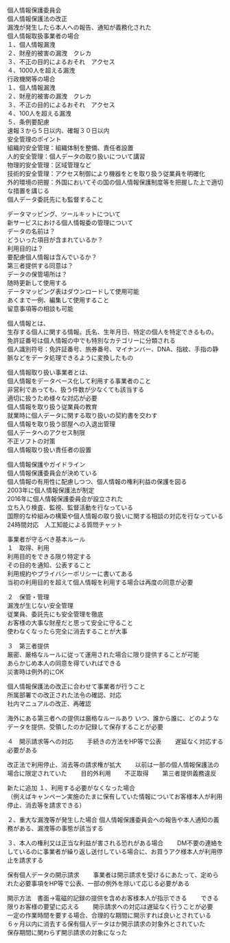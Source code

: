 個人情報保護委員会  
個人情報保護法の改正  
漏洩が発生したら本人への報告、通知が義務化された  
個人情報取扱事業者の場合    
１、個人情報漏洩  
２、財産的被害の漏洩　クレカ  
３、不正の目的によるおそれ　アクセス  
４、1000人を超える漏洩  
行政機関等の場合  
１、個人情報漏洩  
２、財産的被害の漏洩　クレカ  
３、不正の目的によるおそれ　アクセス  
４、100人を超える漏洩  
５、条例要配慮  
速報３から５日以内、確報３０日以内  
安全管理のポイント  
組織的安全管理：組織体制を整備、責任者設置  
人的安全管理：個人データの取り扱いについて講習  
物理的安全管理：区域管理など  
技術的安全管理：アクセス制御により機器をとを取り扱う従業員を明確化  
外的環境の把握：外国においてその国の個人情報保護制度等を把握した上で適切な措置を講じる  
個人データ委託先にも監督すること  

データマッピング、ツールキットについて  
新サービスにおける個人情報委の管理について  
データの名前は？  
どういった項目が含まれているか？  
利用目的は？  
要配慮個人情報は含んでいるか？  
第三者提供する同意は？  
データの保管場所は？  
随時更新して使用する  
データマッピング表はダウンロードして使用可能  
あくまで一例、編集して使用すること  
留意事項等の相談も可能  

個人情報とは、  
生存する個人に関する情報。氏名、生年月日、特定の個人を特定できるもの。  
免許証番号は個人情報の中でも特別なカテゴリーに分類される  
個人識別符号：免許証番号、旅券番号、マイナンバー、DNA、指紋、手指の静脈などをデータ処理できるように変換したもの  

個人情報取り扱い事業者とは、  
個人情報をデータベース化して利用する事業者のこと  
非営利であっても、扱う件数が少なくても該当する  
適切に扱うため様々な対応が必要  
個人情報を取り扱う従業員の教育  
就業時に個人データに関する取り扱いの契約書を交わす  
個人情報を取り扱う部屋への入退出管理  
個人データへのアクセス制限  
不正ソフトの対策  
個人情報取り扱い責任者の設置　　

個人情報保護やガイドライン  
個人情報保護委員会が決めている  
個人情報の有用性に配慮しつつ、個人情報の権利利益の保護を図る  
2003年に個人情報保護法が制定  
2016年に個人情報保護委員会が設立された  
立ち入り検査、監視、監督活動を行なっている  
国際的な枠組みの構築や個人情報の取り扱いに関する相談の対応を行なっている  
24時間対応　人工知能による質問チャット　　

事業者が守るべき基本ルール  
１　取得、利用  
利用目的をできる限り特定する  
その目的を通知、公表すること  
利用規約やプライバシーポリシーに書いてある  
当初の利用目的を超えて個人情報を利用する場合は再度の同意が必要  

２　保管・管理  
漏洩が生じない安全管理  
従業員、委託先にも安全管理を徹底  
お客様の大事な財産だと思って安全に守ること  
使わなくなったら完全に消去することが大事　　

３　第三者提供  
厳密、厳格なルールに従って運用された場合に限り提供することが可能  
あらかじめ本人の同意を得ていればできる  
災害時は例外的にOK 

個人情報保護法の改正に合わせて事業者が行うこと  
所属部署での改正された法令の確認、対応  
社内マニュアルの改正、再確認　　

海外にある第三者への提供は厳格なルールあり
いつ、誰から誰に、どのようなデータを提供、受領したのか記録して保存することが必要　　

４　開示請求等への対応　　
手続きの方法をHP等で公表　　
遅延なく対応する必要がある　　

改正法で利用停止、消去等の請求権が拡大　　
以前は一部の個人情報保護法の場合に限定されていた　　
目的外利用　　
不正取得　　
第三者提供義務違反　　

新たに追加
１、利用する必要がなくなった場合  
（例えばキャンペーン実施のたまに保有していた情報についてお客様本人が利用停止、消去等を請求できる）　　

２、重大な漏洩等が発生した場合
個人情報保護委員会への報告や本人通知の義務がある、漏洩等の事態が該当する　　

３、本人の権利又は正当な利益が害される恐れがある場合　　
DM不要の連絡をしているのに事業者が繰り返し送付している場合に、お買うアク様本人が利用停止を請求する

保有個人データの開示請求　　
事業者は開示請求を受けるにあたって、定められた必要事項をHP等で公表、一部の例外を除いて応じる必要がある　　

開示方法　書面→電磁的記録の提供を含めお客様本人が指示できる　　
できる限りお客様の要望に応える　　
開示請求への対応は遅延なく行うことが必要　　
一定の作業時間を要する場合、合理的な期間に開示すれば良いとされている　　
６ヶ月以内に消去する保有個人データはか開示請求の対象外とされていた　　
保存期間に関わらず開示請求の対象になった　　
